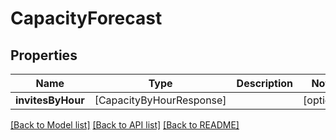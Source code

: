 # CapacityForecast

## Properties
Name | Type | Description | Notes
------------ | ------------- | ------------- | -------------
**invitesByHour** | [CapacityByHourResponse] |  | [optional] 

[[Back to Model list]](../README.md#documentation-for-models) [[Back to API list]](../README.md#documentation-for-api-endpoints) [[Back to README]](../README.md)


